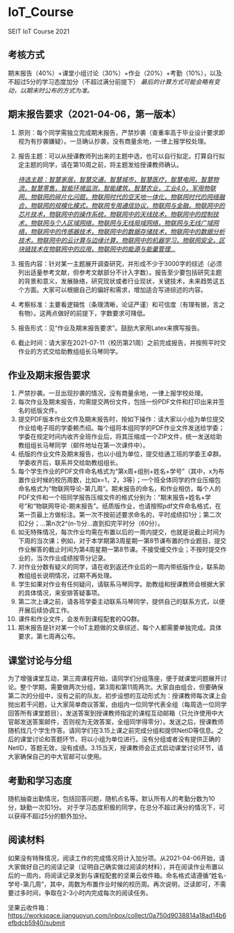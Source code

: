 # IoT_Course
 SEIT IoT Course 2021
## 考核方式
期末报告（40%）+课堂小组讨论（30%）+作业（20%）+考勤（10%），以及不超过5分的学习态度加分（不超过满分前提下）
*最后的计算方式可能会略有变动，以期末时公布的方式为准。*

## 期末报告要求（2021-04-06，第一版本）

1. 原则：每个同学需独立完成期末报告，严禁抄袭（查重率高于毕业设计要求即视为有抄袭嫌疑）。一旦确认抄袭，没有商量余地，一律上报学校处理。

2. 报告主题：可以从授课教师列出来的主题中选，也可以自行拟定。打算自行拟定主题的同学，请在第10周之前，将主题发给授课教师确认。

   <u>*待选主题：智慧家居，智慧交通，智慧城市，智慧医疗，智慧电网，智慧物流，智慧零售，智能环境监测，智能建筑，智慧农业，工业4.0，军用物联网，物联网的碎片化问题，物联网时代的空天地一体化，物联网时代的网络融合，物联网的规模化模式，物联网专用通信协议，物联网与金融，物联网中的芯片技术，物联网中的操作系统，物联网中的天线技术，物联网中的控制技术，物联网与个人区域网络，物联网与无线局域网络，物联网与无线广域网络，物联网中的传感器技术，物联网中的数据存储技术，物联网中的数据分析技术，物联网中的云计算与边缘计算，物联网中的机器学习，物联网安全，区块链技术在物联网中的应用，物联网中的能源与能量管理...*</u>

3. 报告内容：针对某一主题展开调查研究，并形成不少于3000字的综述（必须列出适量参考文献，但参考文献部分不计入字数）。报告至少要包括研究主题的背景和意义，发展脉络，研究现状或者行业现状，关键技术，未来趋势这五个方面。大家可以根据自己的偏好和需求，增加适合写进综述的内容。

4. 考察标准：主要看逻辑性（条理清晰，论证严谨）和可信度（有理有据，言之有物）。这两点做好的前提下，字数要求可降低。

5. 报告形式：见“作业及期末报告要求”。鼓励大家用Latex来撰写报告。

6. 截止时间：请大家在2021-07-11（校历第21周）之前完成报告，并按照平时交作业的方式交给助教组组长马琴同学。

## 作业及期末报告要求

 1. 严禁抄袭。一旦出现抄袭的情况，没有商量余地，一律上报学校处理。
 2. 每次作业及期末报告，均需提交两份文件，包括一份PDF文件和打印出来并签名的纸版文件。
 3. 提交PDF版本作业文件及期末报告时，按如下操作：请大家以小组为单位提交作业给电子班的学委赖杰绍。每个组将本组同学的PDF作业文件发送给学委；学委在规定时间内收齐全班作业后，将其压缩成一个ZIP文件，统一发送给助教组组长马琴同学（邮件地址在第一次课件中）。
  4. 纸版的作业文件及期末报告，也以小组为单位，提交给通工班的学委王卓群。学委收齐后，联系并交给助教组组长。
  5. 每个学生作业的PDF文件命名格式为“第x周+组别+姓名+学号”（其中，x为布置作业时候的校历周数，比如x=1，2，3等）；一个班全体同学的作业压缩包命名格式为“物联网导论-第几周”。期末报告的命名，和作业相仿，每个人的PDF文件和一个班同学报告压缩文件的格式分别为：“期末报告+姓名+学号”和“物联网导论-期末报告”。纸质版作业，也请按照pdf文件命名格式，在第一页最上方做标注。第一次不按前述要求命名的，平时成绩扣1分；第二次扣2分；...第n次2^(n-1)分...直到扣完平时分（60分）。
  6. 如无特殊情况，每次作业均需在布置以后的一周内提交，也就是说截止时间为下周的当次课；例如，对于本学期第3周星期一第8节课布置的作业题目，提交作业解答的截止时间为第4周星期一第8节课。不接受缓交作业；不按时提交作业的，当次作业成绩按零分记录。
  7. 对作业分数有疑义的同学，请在收到返还作业后的一周内带纸版作业，联系助教组组长说明情况，过期不再处理。
  8. 学生如果对作业有任何疑问，请联系马琴同学。助教组和授课教师会根据大家的具体情况，来安排答疑事项。
  9. 第二次上课之前，请各班学委主动联系马琴同学，提供自己的联系方式，以便开展后续协调工作。
  10. 课件和作业文件，会发布到课程配套的QQ群。
  11. 期末报告是针对某一个IoT主题做的文章综述，每个人都需要单独完成。具体要求，第七周再公布。
## 课堂讨论与分组
为了增强课堂互动，第三周课程开始，请同学们分组落座，便于就课堂问题展开讨论。整个学期，需要做两次分组，第3周和第11周两次。大家自由组合，但要确保第二次的分组中，没有之前的队友。初步设想的互动形式为：授课教师每次课上会抛出若干问题，让大家简单商议答案，由组内一位同学代表全组（每周选一位同学回答所有课堂题目），发送答案到授课教师指定的课程互动邮箱（只允许使用中大官邮发送答案邮件，否则视为无效答案，全组同学得零分）。发送之后，授课教师随机找几个学生作答。请同学们在3.15上课之前完成分组和提供NetID等信息。之后的课堂讨论和答题环节，将以小组为单位进行。没有分组或者没有提供正确的NetID，答题无效，没有成绩。3.15当天，授课教师会正式启动课堂讨论环节，请大家确保自己的中大官邮可以使用。

## 考勤和学习态度
随机抽查出勤情况，包括回答问题，随机点名等。默认所有人的考勤分数为10分，缺勤一次扣1分。
对于学习态度积极的同学，在总分不超过满分的情况下，可以获得不超过5分的额外加分。

## 阅读材料

如果没有特殊情况，阅读工作的完成情况将计入加分项。从2021-04-06开始，请大家做好自己的阅读记录（证明自己确实做过阅读的材料），并在阅读作业布置以后的一周内，将阅读记录发到与课程配套的坚果云收件箱。命名格式请遵循“姓名-学号-第几周”，其中，周数为布置作业时候的校历周。再次说明，泛读即可，不需要过多时间，争取在2-3小时内完成每次的阅读任务。

坚果云收件箱：https://workspace.jianguoyun.com/inbox/collect/0a750d9038814a18ad14b6efbdcb5940/submit
